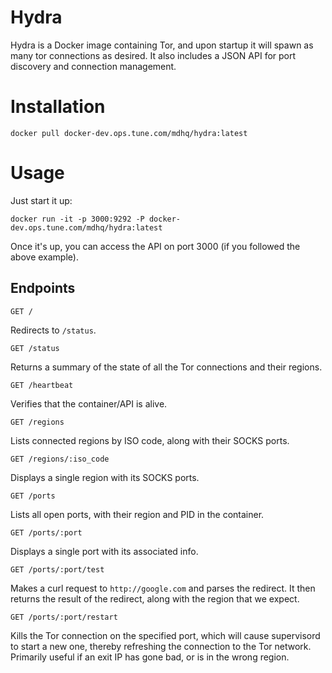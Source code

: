 # Hydra

Hydra is a Docker image containing Tor, and upon startup it will spawn as many
tor connections as desired. It also includes a JSON API for port discovery
and connection management.

# Installation

```
docker pull docker-dev.ops.tune.com/mdhq/hydra:latest
```

# Usage

Just start it up:

```
docker run -it -p 3000:9292 -P docker-dev.ops.tune.com/mdhq/hydra:latest
```

Once it's up, you can access the API on port 3000 (if you followed the above example).

## Endpoints

```
GET /
```

Redirects to `/status`.

```
GET /status
```

Returns a summary of the state of all the Tor connections and their regions.

```
GET /heartbeat
```

Verifies that the container/API is alive.

```
GET /regions
```

Lists connected regions by ISO code, along with their SOCKS ports.

```
GET /regions/:iso_code
```

Displays a single region with its SOCKS ports.

```
GET /ports
```

Lists all open ports, with their region and PID in the container.

```
GET /ports/:port
```

Displays a single port with its associated info.

```
GET /ports/:port/test
```

Makes a curl request to `http://google.com` and parses the redirect. It then returns
the result of the redirect, along with the region that we expect.

```
GET /ports/:port/restart
```

Kills the Tor connection on the specified port, which will cause supervisord to
start a new one, thereby refreshing the connection to the Tor network. Primarily
useful if an exit IP has gone bad, or is in the wrong region.

